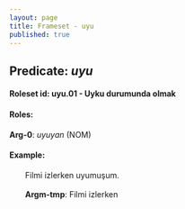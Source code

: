 ```yaml
---
layout: page
title: Frameset - uyu
published: true
---
```

<h2>Predicate: <i>uyu</i></h2>
<h4>Roleset id: uyu.01 - Uyku durumunda olmak<br>
<h4>Roles:</h4>
<b>Arg-0</b>: <i>uyuyan</i>  (NOM) <br>
<h4>Example:</h4>
&emsp;&emsp;Filmi izlerken uyumuşum.<br><br>
&emsp;&emsp;<b>Argm-tmp</b>:  Filmi izlerken<br>

